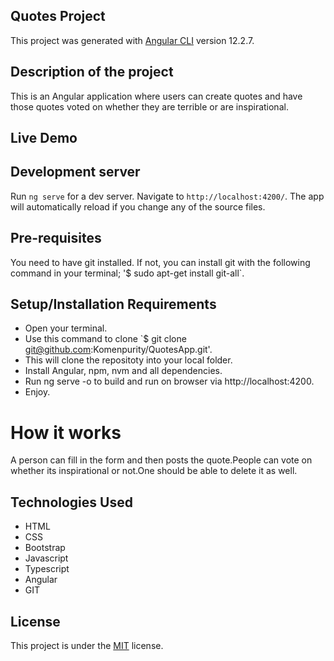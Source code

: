 ## Quotes Project

This project was generated with [Angular CLI](https://github.com/angular/angular-cli) version 12.2.7.

## Description of the project

This is an Angular application where users can create quotes and have those quotes voted on whether they are terrible or are inspirational.

## Live Demo
 


## Development server

Run `ng serve` for a dev server. Navigate to `http://localhost:4200/`. The app will automatically reload if you change any of the source files.

## Pre-requisites

You need to have git installed. If not, you can install git with the following command in your terminal; '$ sudo apt-get install git-all`.

## Setup/Installation Requirements

* Open your terminal.
* Use this command to clone `$ git clone git@github.com:Komenpurity/QuotesApp.git'.
* This will clone the repositoty into your local folder.
* Install Angular, npm, nvm and all dependencies.
* Run ng serve -o to build and run on browser via http://localhost:4200.
* Enjoy.

# How it works

A person can fill in the form and then posts the quote.People can vote on whether its
inspirational or not.One should be able to delete it as well.

## Technologies Used

* HTML
* CSS
* Bootstrap
* Javascript
* Typescript
* Angular
* GIT

## License

This project is under the [MIT](https://opensource.org/licenses/MIT) license.
